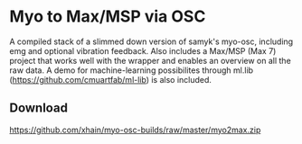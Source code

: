 # Myo to Max/MSP via OSC

A compiled stack of a slimmed down version of samyk's myo-osc, including emg and optional vibration feedback.
Also includes a Max/MSP (Max 7) project that works well with the wrapper and enables an overview on all the raw data.
A demo for machine-learning possibilites through ml.lib (https://github.com/cmuartfab/ml-lib) is also included.

## Download
https://github.com/xhain/myo-osc-builds/raw/master/myo2max.zip
